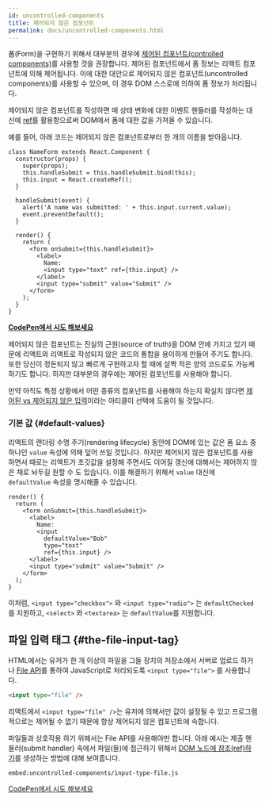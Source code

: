 ```yaml
---
id: uncontrolled-components
title: 제어되지 않은 컴포넌트
permalink: docs/uncontrolled-components.html
---
```

폼(Form)을 구현하기 위해서 대부분의 경우에 [제어된 컴포넌트(controlled components)](/docs/forms.html)를 사용할 것을 권장합니다. 제어된 컴포넌트에서 폼 정보는 리액트 컴포넌트에 의해 제어됩니다. 이에 대한 대안으로 제어되지 않은 컴포넌트(uncontrolled components)를 사용할 수 있으며, 이 경우 DOM 스스로에 의하여 폼 정보가 처리됩니다. 

제어되지 않은 컴포넌트를 작성하면 매 상태 변화에 대한 이벤트 핸들러를 작성하는 대신에 [ref](/docs/refs-and-the-dom.html)를 활용함으로써 DOM에서 폼에 대한 값을 가져올 수 있습니다.

예를 들어, 아래 코드는 제어되지 않은 컴포넌트로부터 한 개의 이름을 받아옵니다. 

```javascript{5,9,18}
class NameForm extends React.Component {
  constructor(props) {
    super(props);
    this.handleSubmit = this.handleSubmit.bind(this);
    this.input = React.createRef();
  }

  handleSubmit(event) {
    alert('A name was submitted: ' + this.input.current.value);
    event.preventDefault();
  }

  render() {
    return (
      <form onSubmit={this.handleSubmit}>
        <label>
          Name:
          <input type="text" ref={this.input} />
        </label>
        <input type="submit" value="Submit" />
      </form>
    );
  }
}
```

[**CodePen에서 시도 해보세요**](https://codepen.io/gaearon/pen/WooRWa?editors=0010)

제어되지 않은 컴포넌트는 진실의 근원(source of truth)을 DOM 안에 가지고 있기 때문에 리액트와 리액트로 작성되지 않은 코드의 통합을 용이하게 만들어 주기도 합니다. 또한 당신이 정돈되지 않고 빠르게 구현하고자 할 때에 살짝 적은 양의 코드로도 가능케 하기도 합니다. 하지만 대부분의 경우에는 제어된 컴포넌트를 사용해야 합니다. 

만약 아직도 특정 상황에서 어떤 종류의 컴포넌트를 사용해야 하는지 확실치 않다면 [제어된 vs 제어되지 않은 입력](https://goshakkk.name/controlled-vs-uncontrolled-inputs-react/)이라는 아티클이 선택에 도움이 될 것입니다. 

### 기본 값 {#default-values}

리액트의 랜더링 수명 주기(rendering lifecycle) 동안에 DOM에 있는 값은 폼 요소 중 하나인 `value` 속성에 의해 덮어 쓰일 것입니다. 하지만 제어되지 않은 컴포넌트를 사용하면서 때로는 리액트가 초깃값을 설정해 주면서도 이어질 갱신에 대해서는 제어하지 않은 채로 놔두길 원할 수 도 있습니다. 이를 해결하기 위해서 `value` 대신에 `defaultValue` 속성을 명시해줄 수 있습니다. 

```javascript{7}
render() {
  return (
    <form onSubmit={this.handleSubmit}>
      <label>
        Name:
        <input
          defaultValue="Bob"
          type="text"
          ref={this.input} />
      </label>
      <input type="submit" value="Submit" />
    </form>
  );
}
```

이처럼, `<input type="checkbox">` 와 `<input type="radio">` 는  `defaultChecked`를 지원하고, `<select>` 와 `<textarea>` 는 `defaultValue`를 지원합니다.

## 파일 입력 태그 {#the-file-input-tag}

HTML에서는 유저가 한 개 이상의 파일을 그들 장치의 저장소에서 서버로 업로드 하거나 [File API](https://developer.mozilla.org/en-US/docs/Web/API/File/Using_files_from_web_applications)를 통하여 JavaScript로 처리되도록  `<input type="file">` 를 사용합니다. 

```html
<input type="file" />
```

리액트에서 `<input type="file" />`는 유저에 의해서만 값이 설정될 수 있고 프로그램적으로는 제어될 수 없기 때문에 항상 제어되지 않은 컴포넌트에 속합니다. 

파일들과 상호작용 하기 위해서는 File API를 사용해야만 합니다. 아래 예시는 제출 핸들러(submit handler) 속에서 파일(들)에 접근하기 위해서 [DOM 노드에 참조(ref)하기](/docs/refs-and-the-dom.html)를 생성하는 방법에 대해 보여줍니다. 

`embed:uncontrolled-components/input-type-file.js`

[CodePen에서 시도 해보세요](codepen://uncontrolled-components/input-type-file)
